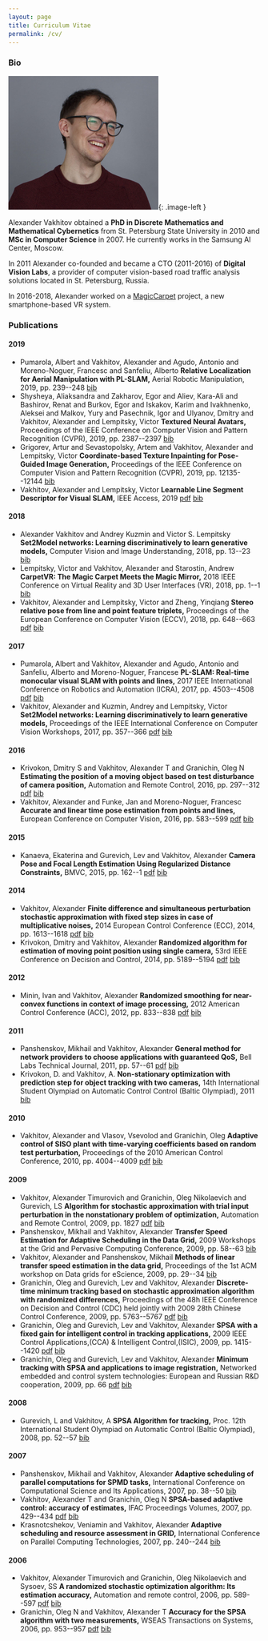 ```yaml
---
layout: page
title: Curriculum Vitae
permalink: /cv/
---
```

<style type="text/css">
.image-left {
  display: block;
  margin-left: auto;
  margin-right: auto;
  float: right;
}
</style>
### Bio

![My helpful screenshot](/assets/alexander.jpg){: .image-left } 
 
Alexander Vakhitov obtained a **PhD in Discrete Mathematics and Mathematical Cybernetics** from St. Petersburg State University
 in 2010 and **MSc in Computer Science** in 2007. He currently works in the Samsung AI Center, Moscow.
 
In 2011 Alexander co-founded and became a CTO (2011-2016) of **Digital Vision Labs**, a provider 
of computer vision-based road traffic analysis solutions located in St. Petersburg, Russia.

In 2016-2018, Alexander worked on a [MagicCarpet](http://www.carpetvr.com) project, a new smartphone-based VR system.   

### Publications 


#### 2019
- Pumarola, Albert and Vakhitov, Alexander and Agudo, Antonio and Moreno-Noguer, Francesc and Sanfeliu, Alberto **Relative Localization for Aerial Manipulation with PL-SLAM,**  Aerial Robotic Manipulation, 2019,  pp. 239--248   [bib](/scripts/publications/bib/pumarola2019relative.bib)
- Shysheya, Aliaksandra and Zakharov, Egor and Aliev, Kara-Ali and Bashirov, Renat and Burkov, Egor and Iskakov, Karim and Ivakhnenko, Aleksei and Malkov, Yury and Pasechnik, Igor and Ulyanov, Dmitry and Vakhitov, Alexander and Lempitsky, Victor **Textured Neural Avatars,**  Proceedings of the IEEE Conference on Computer Vision and Pattern Recognition (CVPR), 2019,  pp. 2387--2397   [bib](/scripts/publications/bib/shysheya2019textured.bib)
- Grigorev, Artur and Sevastopolsky, Artem and Vakhitov, Alexander and Lempitsky, Victor **Coordinate-based Texture Inpainting for Pose-Guided Image Generation,**  Proceedings of the IEEE Conference on Computer Vision and Pattern Recognition (CVPR), 2019,  pp. 12135--12144   [bib](/scripts/publications/bib/grigorev2018coordinate.bib)
- Vakhitov, Alexander and Lempitsky, Victor **Learnable Line Segment Descriptor for Visual SLAM,**  IEEE Access, 2019   [pdf](https://yadi.sk/d/ugN8qGun3r2mpQ/vakhitov-lld-2019.pdf)  [bib](/scripts/publications/bib/vakhitov2019learnable.bib)

#### 2018
- Alexander Vakhitov and
Andrey Kuzmin and
Victor S. Lempitsky **Set2Model networks: Learning discriminatively to learn generative
models,**  Computer Vision and Image Understanding, 2018,  pp. 13--23   [bib](/scripts/publications/bib/set2model2018.bib)
- Lempitsky, Victor and Vakhitov, Alexander and Starostin, Andrew **CarpetVR: The Magic Carpet Meets the Magic Mirror,**  2018 IEEE Conference on Virtual Reality and 3D User Interfaces (VR), 2018,  pp. 1--1   [bib](/scripts/publications/bib/lempitsky2018carpetvr.bib)
- Vakhitov, Alexander and Lempitsky, Victor and Zheng, Yinqiang **Stereo relative pose from line and point feature triplets,**  Proceedings of the European Conference on Computer Vision (ECCV), 2018,  pp. 648--663  [pdf](https://yadi.sk/d/ugN8qGun3r2mpQ/vakhitov2018.pdf)  [bib](/scripts/publications/bib/vakhitov2018stereo.bib)

#### 2017
- Pumarola, Albert and Vakhitov, Alexander and Agudo, Antonio and Sanfeliu, Alberto and Moreno-Noguer, Francese **PL-SLAM: Real-time monocular visual SLAM with points and lines,**  2017 IEEE International Conference on Robotics and Automation (ICRA), 2017,  pp. 4503--4508  [pdf](https://yadi.sk/d/ugN8qGun3r2mpQ/pl-slam-2017.pdf)  [bib](/scripts/publications/bib/pumarola2017pl.bib)
- Vakhitov, Alexander and Kuzmin, Andrey and Lempitsky, Victor **Set2Model networks: Learning discriminatively to learn generative models,**  Proceedings of the IEEE International Conference on Computer Vision Workshops, 2017,  pp. 357--366  [pdf](https://yadi.sk/d/ugN8qGun3r2mpQ/vakhitov2017.pdf)  [bib](/scripts/publications/bib/vakhitov2017set2model.bib)

#### 2016
- Krivokon, Dmitry S and Vakhitov, Alexander T and Granichin, Oleg N **Estimating the position of a moving object based on test disturbance of camera position,**  Automation and Remote Control, 2016,  pp. 297--312  [pdf](https://yadi.sk/d/ugN8qGun3r2mpQ/krivokon2016.pdf)  [bib](/scripts/publications/bib/krivokon2016estimating.bib)
- Vakhitov, Alexander and Funke, Jan and Moreno-Noguer, Francesc **Accurate and linear time pose estimation from points and lines,**  European Conference on Computer Vision, 2016,  pp. 583--599  [pdf](https://yadi.sk/d/ugN8qGun3r2mpQ/pnpl2016.pdf)  [bib](/scripts/publications/bib/vakhitov2016accurate.bib)

#### 2015
- Kanaeva, Ekaterina and Gurevich, Lev and Vakhitov, Alexander **Camera Pose and Focal Length Estimation Using Regularized Distance Constraints,**  BMVC, 2015,  pp. 162--1  [pdf](https://yadi.sk/d/ugN8qGun3r2mpQ/kanaeva2015.pdf)  [bib](/scripts/publications/bib/kanaeva2015camera.bib)

#### 2014
- Vakhitov, Alexander **Finite difference and simultaneous perturbation stochastic approximation with fixed step sizes in case of multiplicative noises,**  2014 European Control Conference (ECC), 2014,  pp. 1613--1618  [pdf](https://yadi.sk/d/ugN8qGun3r2mpQ/vakhitov2014.pdf)  [bib](/scripts/publications/bib/vakhitov2014finite.bib)
- Krivokon, Dmitry and Vakhitov, Alexander **Randomized algorithm for estimation of moving point position using single camera,**  53rd IEEE Conference on Decision and Control, 2014,  pp. 5189--5194  [pdf](https://yadi.sk/d/ugN8qGun3r2mpQ/krivokon-cdc-2014.pdf)  [bib](/scripts/publications/bib/krivokon2014randomized.bib)

#### 2012
- Minin, Ivan and Vakhitov, Alexander **Randomized smoothing for near-convex functions in context of image processing,**  2012 American Control Conference (ACC), 2012,  pp. 833--838  [pdf](https://yadi.sk/d/ugN8qGun3r2mpQ/vakhitov-acc-2012.pdf)  [bib](/scripts/publications/bib/minin2012randomized.bib)

#### 2011
- Panshenskov, Mikhail and Vakhitov, Alexander **General method for network providers to choose applications with guaranteed QoS,**  Bell Labs Technical Journal, 2011,  pp. 57--61  [pdf](https://yadi.sk/d/ugN8qGun3r2mpQ/pansh-bell-2011.pdf)  [bib](/scripts/publications/bib/panshenskov2011general.bib)
- Krivokon, D. and Vakhitov, A. **Non-stationary optimization with prediction step for object tracking with two cameras,**  14th International Student Olympiad on Automatic Control Control (Baltic Olympiad), 2011    [bib](/scripts/publications/bib/krivokon2011non.bib)

#### 2010
- Vakhitov, Alexander and Vlasov, Vsevolod and Granichin, Oleg **Adaptive control of SISO plant with time-varying coefficients based on random test perturbation,**  Proceedings of the 2010 American Control Conference, 2010,  pp. 4004--4009  [pdf](https://yadi.sk/d/ugN8qGun3r2mpQ/siso2010.pdf)  [bib](/scripts/publications/bib/vakhitov2010adaptive.bib)

#### 2009
- Vakhitov, Alexander Timurovich and Granichin, Oleg Nikolaevich and Gurevich, LS **Algorithm for stochastic approximation with trial input perturbation in the nonstationary problem of optimization,**  Automation and Remote Control, 2009,  pp. 1827  [pdf](https://yadi.sk/d/ugN8qGun3r2mpQ/vakhitov2009.pdf)  [bib](/scripts/publications/bib/vakhitov2009algorithm.bib)
- Panshenskov, Mikhail and Vakhitov, Alexander **Transfer Speed Estimation for Adaptive Scheduling in the Data Grid,**  2009 Workshops at the Grid and Pervasive Computing Conference, 2009,  pp. 58--63   [bib](/scripts/publications/bib/panshenskov2009transfer.bib)
- Vakhitov, Alexander and Panshenskov, Mikhail **Methods of linear transfer speed estimation in the data grid,**  Proceedings of the 1st ACM workshop on Data grids for eScience, 2009,  pp. 29--34   [bib](/scripts/publications/bib/vakhitov2009methods.bib)
- Granichin, Oleg and Gurevich, Lev and Vakhitov, Alexander **Discrete-time minimum tracking based on stochastic approximation algorithm with randomized differences,**  Proceedings of the 48h IEEE Conference on Decision and Control (CDC) held jointly with 2009 28th Chinese Control Conference, 2009,  pp. 5763--5767  [pdf](https://yadi.sk/d/ugN8qGun3r2mpQ/cdc2009.pdf)  [bib](/scripts/publications/bib/granichin2009discrete.bib)
- Granichin, Oleg and Gurevich, Lev and Vakhitov, Alexander **SPSA with a fixed gain for intelligent control in tracking applications,**  2009 IEEE Control Applications,(CCA) \& Intelligent Control,(ISIC), 2009,  pp. 1415--1420  [pdf](https://yadi.sk/d/ugN8qGun3r2mpQ/vakhitov-intcontr-2009.pdf)  [bib](/scripts/publications/bib/granichin2009spsa.bib)
- Granichin, Oleg and Gurevich, Lev and Vakhitov, Alexander **Minimum tracking with SPSA and applications to image registration,**  Networked embedded and control system technologies: European and Russian R\&D cooperation, 2009,  pp. 66  [pdf](https://yadi.sk/d/ugN8qGun3r2mpQ/vakhitov-imagereg-2009.pdf)  [bib](/scripts/publications/bib/granichin2009minimum.bib)

#### 2008
- Gurevich, L and Vakhitov, A **SPSA Algorithm for tracking,**  Proc. 12th International Student Olympiad on Automatic Control (Baltic Olympiad), 2008,  pp. 52--57   [bib](/scripts/publications/bib/gurevich2008spsa.bib)

#### 2007
- Panshenskov, Mikhail and Vakhitov, Alexander **Adaptive scheduling of parallel computations for SPMD tasks,**  International Conference on Computational Science and Its Applications, 2007,  pp. 38--50   [bib](/scripts/publications/bib/panshenskov2007adaptive.bib)
- Vakhitov, Alexander T and Granichin, Oleg N **SPSA-based adaptive control: accuracy of estimates,**  IFAC Proceedings Volumes, 2007,  pp. 429--434  [pdf](https://yadi.sk/d/ugN8qGun3r2mpQ/vakhitov2007spsa.pdf)  [bib](/scripts/publications/bib/vakhitov2007spsa.bib)
- Krasnotcshekov, Veniamin and Vakhitov, Alexander **Adaptive scheduling and resource assessment in GRID,**  International Conference on Parallel Computing Technologies, 2007,  pp. 240--244   [bib](/scripts/publications/bib/krasnotcshekov2007adaptive.bib)

#### 2006
- Vakhitov, Alexander Timurovich and Granichin, Oleg Nikolaevich and Sysoev, SS **A randomized stochastic optimization algorithm: Its estimation accuracy,**  Automation and remote control, 2006,  pp. 589--597  [pdf](https://yadi.sk/d/ugN8qGun3r2mpQ/vakhitov2006.pdf)  [bib](/scripts/publications/bib/vakhitov2006randomized.bib)
- Granichin, Oleg N and Vakhitov, Alexander T **Accuracy for the SPSA algorithm with two measurements,**  WSEAS Transactions on Systems, 2006,  pp. 953--957  [pdf](https://yadi.sk/d/ugN8qGun3r2mpQ/vakhitovwseas2006.pdf)  [bib](/scripts/publications/bib/granichin2006accuracy.bib)
